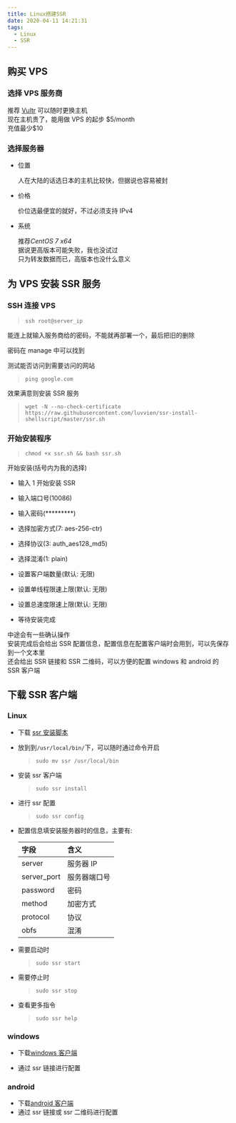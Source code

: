 ```yaml
---
title: Linux搭建SSR
date: 2020-04-11 14:21:31
tags:
  - Linux
  - SSR
---
```


## 购买 VPS

### 选择 VPS 服务商

推荐 [Vultr](https://www.vultr.com/) 可以随时更换主机  
现在主机贵了，能用做 VPS 的起步 \$5/month  
充值最少\$10

### 选择服务器

- 位置

  人在大陆的话选日本的主机比较快，但据说也容易被封

- 价格

  价位选最便宜的就好，不过必须支持 IPv4

- 系统

  推荐*CentOS 7 x64*  
  据说更高版本可能失败，我也没试过  
  只为转发数据而已，高版本也没什么意义

## 为 VPS 安装 SSR 服务

### SSH 连接 VPS

> `ssh root@server_ip`

能连上就输入服务商给的密码，不能就再部署一个，最后把旧的删除

密码在 manage 中可以找到

测试能否访问到需要访问的网站

> `ping google.com`

效果满意则安装 SSR 服务

> `wget -N --no-check-certificate https://raw.githubusercontent.com/luvvien/ssr-install-shellscript/master/ssr.sh`

### 开始安装程序

> `chmod +x ssr.sh && bash ssr.sh`

开始安装(括号内为我的选择)

- 输入 1 开始安装 SSR
- 输入端口号(10086)
- 输入密码(\*\*\*\*\*\*\*\*\*)
- 选择加密方式(7: aes-256-ctr)
- 选择协议(3: auth_aes128_md5)
- 选择混淆(1: plain)
- 设置客户端数量(默认: 无限)
- 设置单线程限速上限(默认: 无限)
- 设置总速度限速上限(默认: 无限)

- 等待安装完成

中途会有一些确认操作  
安装完成后会给出 SSR 配置信息，配置信息在配置客户端时会用到，可以先保存到一个文本里  
还会给出 SSR 链接和 SSR 二维码，可以方便的配置 windows 和 android 的 SSR 客户端

## 下载 SSR 客户端

### Linux

- 下载 [ssr 安装脚本](/download/ssr)

- 放到到`/usr/local/bin/`下，可以随时通过命令开启

  > `sudo mv ssr /usr/local/bin`

- 安装 ssr 客户端

  > `sudo ssr install`

- 进行 ssr 配置

  > `sudo ssr config`

- 配置信息填安装服务器时的信息，主要有:

  | 字段        | 含义         |
  | :---------- | :----------- |
  | server      | 服务器 IP    |
  | server_port | 服务器端口号 |
  | password    | 密码         |
  | method      | 加密方式     |
  | protocol    | 协议         |
  | obfs        | 混淆         |

- 需要启动时

  > `sudo ssr start`

- 需要停止时

  > `sudo ssr stop`

- 查看更多指令
  > `sudo ssr help`

### windows

- 下载[windows 客户端](https://github.com/shadowsocksr-backup/shadowsocksr-csharp/releases)

- 通过 ssr 链接进行配置

### android

- 下载[android 客户端](https://github.com/shadowsocksr-backup/shadowsocksr-android/releases)
- 通过 ssr 链接或 ssr 二维码进行配置
